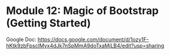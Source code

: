 # Module 12: Magic of Bootstrap (Getting Started)

Google Doc: <https://docs.google.com/document/d/1ozy1F-hKtk9zbFpscIMyx4dJk7nSpMmA9doTxaMjLB4/edit?usp=sharing>